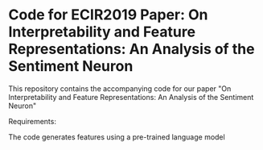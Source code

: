 # Code for ECIR2019 Paper: On Interpretability and Feature Representations: An Analysis of the Sentiment Neuron


This repository contains the accompanying code for our paper "On Interpretability and Feature Representations: An Analysis of the Sentiment Neuron"

Requirements:


The code generates features using a pre-trained language model 